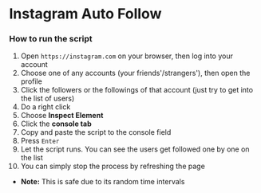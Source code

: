 # Instagram Auto Follow

### How to run the script

1. Open `https://instagram.com` on your browser, then log into your account
2. Choose one of any accounts (your friends'/strangers'), then open the profile 
3. Click the followers or the followings of that account (just try to get into the list of users)
4. Do a right click
5. Choose **Inspect Element**
6. Click the **console tab**
7. Copy and paste the script to the console field
8. Press `Enter`
9. Let the script runs. You can see the users get followed one by one on the list
10. You can simply stop the process by refreshing the page
- **Note:** This is safe due to its random time intervals
